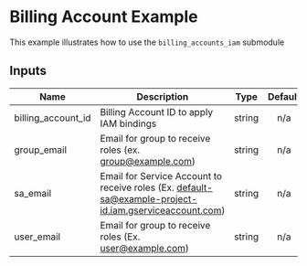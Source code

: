 # Billing Account Example

This example illustrates how to use the `billing_accounts_iam` submodule

<!-- BEGINNING OF PRE-COMMIT-TERRAFORM DOCS HOOK -->
## Inputs

| Name | Description | Type | Default | Required |
|------|-------------|:----:|:-----:|:-----:|
| billing\_account\_id | Billing Account ID to apply IAM bindings | string | n/a | yes |
| group\_email | Email for group to receive roles (ex. group@example.com) | string | n/a | yes |
| sa\_email | Email for Service Account to receive roles (Ex. default-sa@example-project-id.iam.gserviceaccount.com) | string | n/a | yes |
| user\_email | Email for group to receive roles (Ex. user@example.com) | string | n/a | yes |

<!-- END OF PRE-COMMIT-TERRAFORM DOCS HOOK -->

